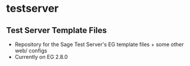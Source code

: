 # testserver
## Test Server Template Files

- Repository for the Sage Test Server's EG template files + some other web/ configs
- Currently on EG 2.8.0
